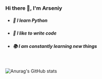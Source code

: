 ### Hi there 👋, I'm Arseniy

- ##### 🐍 I learn Python
- ##### 💪 I like to write code
- ##### 📚 I am constantly learning new things

<br />

![Anurag's GitHub stats](https://github-readme-stats.vercel.app/api?username=ars1k2&show_icons=true&theme=radical)
